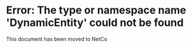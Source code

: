 # Error: The type or namespace name 'DynamicEntity' could not be found 

This document has been moved to NetCo[](xref:NetCode.Errors.DynamicEntityNotFound)